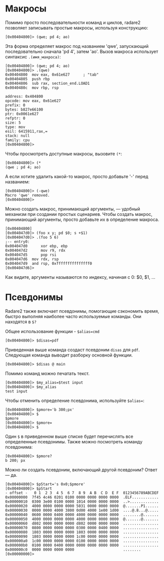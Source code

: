 # Макросы

Помимо просто последовательности команд и циклов, radare2 позволяет записывать простые макросы, используя конструкцию:
```
[0x00404800]> (qwe; pd 4; ao)
```

Эта форма определяет макрос под названием 'qwe', запускающий последовательно сначала 'pd 4', затем 'ao'. Вызов макроса использует синтаксис `.(имя_макроса)`:

```
[0x00404800]> (qwe; pd 4; ao)
[0x00404800]> .(qwe)
0x00404800  mov eax, 0x61e627      ; "tab"
0x00404805  push rbp
0x00404806  sub rax, section_end.LOAD1
0x0040480c  mov rbp, rsp

address: 0x404800
opcode: mov eax, 0x61e627
prefix: 0
bytes: b827e66100
ptr: 0x0061e627
refptr: 0
size: 5
type: mov
esil: 6415911,rax,=
stack: null
family: cpu
[0x00404800]>
```

Чтобы просмотреть доступные макросы, вызовите `(*`:
```
[0x00404800]> (*
(qwe ; pd 4; ao)
```

А если хотите удалить какой-то макрос, просто добавьте '-' перед названием:
```
[0x00404800]> (-qwe)
Macro 'qwe' removed.
[0x00404800]>
```

Можно создать макрос, принимающий аргументы, — удобный механизм при создании простых сценариев. Чтобы создать макрос, принимающий аргументы, просто добавьте их в определение макроса.

```
[0x00404800]
[0x004047d0]> (foo x y; pd $0; s +$1)
[0x004047d0]> .(foo 5 6)
;-- entry0:
0x004047d0      xor ebp, ebp
0x004047d2      mov r9, rdx
0x004047d5      pop rsi
0x004047d6	mov rdx, rsp
0x004047d9	and rsp, 0xfffffffffffffff0
[0x004047d6]>
```
Как видите, аргументы называются по индексу, начиная с 0: $0, $1, ...

# Псевдонимы

Radare2 также включает псевдонимы, помогающие сэкономить время, быстро выполняя наиболее часто используемые команды. Они находятся в `$?`

Общее использование функции - `$alias=cmd`

```
[0x00404800]> $disas=pdf
```

Приведенная выше команда создаст псевдоним `disas` для `pdf`. Следующая команда выводит разборку основной функции.

```
[0x00404800]> $disas @ main
```

Помимо команд можно печатать текст.

```
[0x00404800]> $my_alias=$test input
[0x00404800]> $my_alias
test input
```

Чтобы отменить определение псевдонима, используйте `$alias=`:
```
[0x00404800]> $pmore='b 300;px'
[0x00404800]> $
$pmore
[0x00404800]> $pmore=
[0x00404800]> $

```

Один `$` в приведенном выше списке будет перечислять все определенные псевдонимы. Также можно посмотреть команду псевдонима:
```
[0x00404800]> $pmore?
b 200; px
```

Можно ли создать псевдоним, включающий другой псевдоним? Ответ — да.
```
[0x00404800]> $pStart='s 0x0;$pmore'
[0x00404800]> $pStart
- offset -   0 1  2 3  4 5  6 7  8 9  A B  C D  E F  0123456789ABCDEF
0x00000000  7f45 4c46 0201 0100 0000 0000 0000 0000  .ELF............
0x00000010  0300 3e00 0100 0000 1014 0000 0000 0000  ..>.............
0x00000020  4000 0000 0000 0000 5031 0000 0000 0000  @.......P1......
0x00000030  0000 0000 4000 3800 0d00 4000 1e00 1d00  ....@.8...@.....
0x00000040  0600 0000 0400 0000 4000 0000 0000 0000  ........@.......
0x00000050  4000 0000 0000 0000 4000 0000 0000 0000  @.......@.......
0x00000060  d802 0000 0000 0000 d802 0000 0000 0000  ................
0x00000070  0800 0000 0000 0000 0300 0000 0400 0000  ................
0x00000080  1803 0000 0000 0000 1803 0000 0000 0000  ................
0x00000090  1803 0000 0000 0000 1c00 0000 0000 0000  ................
0x000000a0  1c00 0000 0000 0000 0100 0000 0000 0000  ................
0x000000b0  0100 0000 0400 0000 0000 0000 0000 0000  ................
0x000000c0  0000 0000 0000 0000                      ........
[0x00000000]>
```
